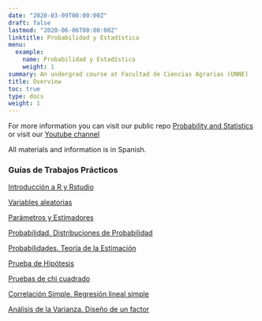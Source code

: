 ```yaml
---
date: "2020-03-09T00:00:00Z"
draft: false
lastmod: "2020-06-06T00:00:00Z"
linktitle: Probabilidad y Estadística
menu:
  example:
    name: Probabilidad y Estadística
    weight: 1
summary: An undergrad course at Facultad de Ciencias Agrarias (UNNE)
title: Overview
toc: true
type: docs
weight: 1
---
```

  
For more information you can visit our public repo [Probability and Statistics](https://github.com/industrial-prob-stats) or visit our [Youtube channel](https://www.youtube.com/channel/UCZp-9gLD4Qohn1wNv5jfoNw?view_as=subscriber)

All materials and information is in Spanish.


### Guías de Trabajos Prácticos

  
[Introducción a R y Rstudio](https://github.com/industrial-prob-stats/material/blob/master/guia1.pdf)

[Variables aleatorias](https://github.com/industrial-prob-stats/material/blob/master/guia02-variables-aleatorias.pdf)

[Parámetros y Estimadores](https://github.com/industrial-prob-stats/material/blob/master/guia3-parametros-estimadores.pdf)

[Probabilidad. Distribuciones de Probabilidad](https://github.com/industrial-prob-stats/material/blob/master/guia4-final.pdf)

[Probabilidades. Teoría de la Estimación](https://github.com/industrial-prob-stats/material/blob/master/guia5.pdf)

[Prueba de Hipótesis](https://github.com/industrial-prob-stats/material/blob/master/guia-6.pdf)

[Pruebas de chi cuadrado](https://github.com/industrial-prob-stats/material/blob/master/guia7.pdf)

[Correlación Simple. Regresión lineal simple](https://github.com/industrial-prob-stats/material/blob/master/guia8.pdf)

[Análisis de la Varianza. Diseño de un factor](https://github.com/industrial-prob-stats/material/blob/master/guia9.pdf)
  